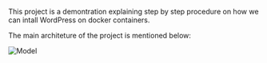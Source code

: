 This project is a demontration explaining step by step procedure on how we can intall WordPress on docker containers.

The main architeture of the project is mentioned below:

![Model](https://github.com/NitheshT/Wordpress_Installation_Docket/assets/122042254/9c92a8cf-2534-421c-8514-feb1577872d1)

